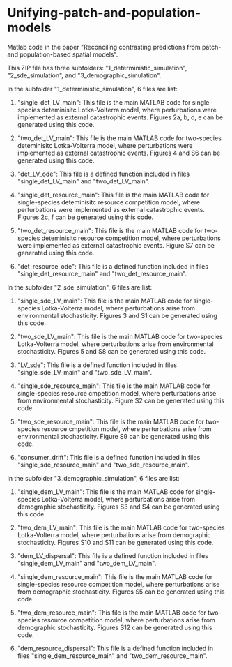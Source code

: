 # Unifying-patch-and-population-models
Matlab code in the paper "Reconciling contrasting predictions from patch- and population-based spatial models".


This ZIP file has three subfolders: "1_deterministic_simulation", "2_sde_simulation", and "3_demographic_simulation".


In the subfolder "1_deterministic_simulation", 6 files are list:


1. "single_det_LV_main": 
This file is the main MATLAB code for single-species deteminisitc Lotka-Volterra model, where perturbations were implemented as external catastrophic events. Figures 2a, b, d, e can be generated using this code.


2. "two_det_LV_main":
This file is the main MATLAB code for two-species deteminisitc Lotka-Volterra model, where perturbations were implemented as external catastrophic events. Figures 4 and S6 can be generated using this code.


3. "det_LV_ode":
This file is a defined function included in files "single_det_LV_main" and "two_det_LV_main".


4. "single_det_resource_main": 
This file is the main MATLAB code for single-species deteminisitc resource competition model, where perturbations were implemented as external catastrophic events. Figures 2c, f can be generated using this code.
 

5. "two_det_resource_main": 
This file is the main MATLAB code for two-species deteminisitc resource competition model, where perturbations were implemented as external catastrophic events. Figure S7 can be generated using this code.


6. "det_resource_ode": 
This file is a defined function included in files "single_det_resource_main" and "two_det_resource_main".


In the subfolder "2_sde_simulation", 6 files are list:


1. "single_sde_LV_main": 
This file is the main MATLAB code for single-species Lotka-Volterra model, where perturbations arise from environmental stochasticity. Figures 3 and S1 can be generated using this code.


2. "two_sde_LV_main": 
This file is the main MATLAB code for two-species Lotka-Volterra model, where perturbations arise from environmental stochasticity. Figures 5 and S8 can be generated using this code.


3. "LV_sde": 
This file is a defined function included in files "single_sde_LV_main" and "two_sde_LV_main".


4. "single_sde_resource_main": 
This file is the main MATLAB code for single-species resource cmpetition model, where perturbations arise from environmental stochasticity. Figure S2 can be generated using this code.


5. "two_sde_resource_main": 
This file is the main MATLAB code for two-species resource cmpetition model, where perturbations arise from environmental stochasticity. Figure S9 can be generated using this code.


6. "consumer_drift": 
This file is a defined function included in files "single_sde_resource_main" and "two_sde_resource_main".


In the subfolder "3_demographic_simulation", 6 files are list:


1. "single_dem_LV_main":
This file is the main MATLAB code for single-species Lotka-Volterra model, where perturbations arise from demographic stochasticity. Figures S3 and S4 can be generated using this code.


2. "two_dem_LV_main":
This file is the main MATLAB code for two-species Lotka-Volterra model, where perturbations arise from demographic stochasticity. Figures S10 and S11 can be generated using this code.


3. "dem_LV_dispersal":
This file is a defined function included in files "single_dem_LV_main" and "two_dem_LV_main".


4. "single_dem_resource_main":
This file is the main MATLAB code for single-species resource competition model, where perturbations arise from demographic stochasticity. Figures S5 can be generated using this code.


5. "two_dem_resource_main":
This file is the main MATLAB code for two-species resource competition model, where perturbations arise from demographic stochasticity. Figures S12 can be generated using this code.


6. "dem_resource_dispersal":
This file is a defined function included in files "single_dem_resource_main" and "two_dem_resource_main".

